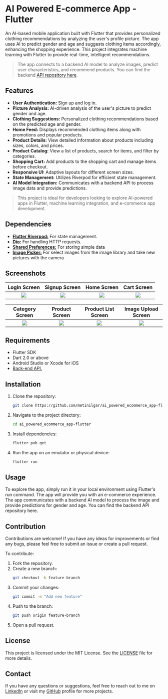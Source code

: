 # AI Powered E-commerce App - Flutter

An AI-based mobile application built with Flutter that provides personalized clothing recommendations by analyzing the user's profile picture. The app uses AI to predict gender and age and suggests clothing items accordingly, enhancing the shopping experience. This project integrates machine learning with Flutter to provide real-time, intelligent recommendations.

> The app connects to a backend AI model to analyze images, predict user characteristics, and recommend products. You can find the backend [API repository here]("").

## Features

- **User Authentication:** Sign up and log in.
- **Picture Analysis:** AI-driven analysis of the user's picture to predict gender and age.
- **Clothing Suggestions:** Personalized clothing recommendations based on the predicted age and gender.
- **Home Feed:** Displays recommended clothing items along with promotions and popular products.
- **Product Details:** View detailed information about products including sizes, colors, and prices.
- **Product Catalog:** View a list of products, search for items, and filter by categories.
- **Shopping Cart:** Add products to the shopping cart and manage items before checkout.
- **Responsive UI:** Adaptive layouts for different screen sizes.
- **State Management:** Utilizes Riverpod for efficient state management.
- **AI Model Integration:** Communicates with a backend API to process image data and provide predictions.

> This project is ideal for developers looking to explore AI-powered apps in Flutter, machine learning integration, and e-commerce app development.

## Dependencies
- [**Flutter Riverpod:**](https://riverpod.dev/) For state management.
- [**Dio:**](https://pub.dev/packages/dio) For handling HTTP requests.
- [**Shared Preferences:**](https://pub.dev/packages/shared_preferences) For storing simple data
- [**Image Picker:**](https://pub.dev/packages/image_picker) For select images from the image library and take new pictures with the camera

## Screenshots

Login Screen               |  Signup Screen            | Home Screen               | Cart Screen
:-------------------------:|:-------------------------:|:-------------------------:|:-------------------------:
![](https://github.com/user-attachments/assets/93c05576-e0b5-4684-a4a1-14d46b442e8d)|![](https://github.com/user-attachments/assets/2ff0d168-aab9-4830-bdf1-6e828a1de008)|![](https://github.com/user-attachments/assets/6fa3066e-7158-4b5f-8700-b67f1485332a)|![](https://github.com/user-attachments/assets/ad2867f7-1784-4eea-9785-2b0ea1ac72be)

Category Screen            |  Product Screen           | Product List Screen       | Image Upload Screen 
:-------------------------:|:-------------------------:|:-------------------------:|:-------------------------:
![](https://github.com/user-attachments/assets/66d6b83f-b9b2-43b8-ac4b-576e083f1dbd)|![](https://github.com/user-attachments/assets/1c1988bd-0517-43c4-95af-e6def0152b65)|![](https://github.com/user-attachments/assets/e4630e95-4064-4e24-a4fd-a170535b02c3)|![](https://github.com/user-attachments/assets/65987c16-6098-407a-a7c8-9827210c0f2a)



## Requirements

- Flutter SDK
- Dart 2.0 or above
- Android Studio or Xcode for iOS
- [Back-end API.]()

## Installation

1. Clone the repository:
    ```bash
    git clone https://github.com/metinilgar/ai_powered_ecommerce_app-flutter.git
    ```
2. Navigate to the project directory:
    ```bash
    cd ai_powered_ecommerce_app-flutter
    ```
3. Install dependencies:
    ```bash
    flutter pub get
    ```
4. Run the app on an emulator or physical device:
    ```bash
    flutter run
    ```

## Usage

To explore the app, simply run it in your local environment using Flutter's run command. The app will provide you with an e-commerce experience. The app communicates with a backend AI model to process the image and provide predictions for gender and age. You can find the backend API repository here.

## Contribution
Contributions are welcome! If you have any ideas for improvements or find any bugs, please feel free to submit an issue or create a pull request.

To contribute:

1. Fork the repository.
2. Create a new branch:
    ```bash
    git checkout -b feature-branch
    ```
3. Commit your changes:
    ```bash
    git commit -m "Add new feature"
    ```
4. Push to the branch:
    ```bash
    git push origin feature-branch
    ```
5. Open a pull request.

## License

This project is licensed under the MIT License. See the [LICENSE](https://github.com/metinilgar/x-clone-flutter/blob/main/LICENSE) file for more details.

## Contact

If you have any questions or suggestions, feel free to reach out to me on [LinkedIn](https://www.linkedin.com/in/metinilgarmutlu/) or visit my [GitHub](https://github.com/metinilgar) profile for more projects.
